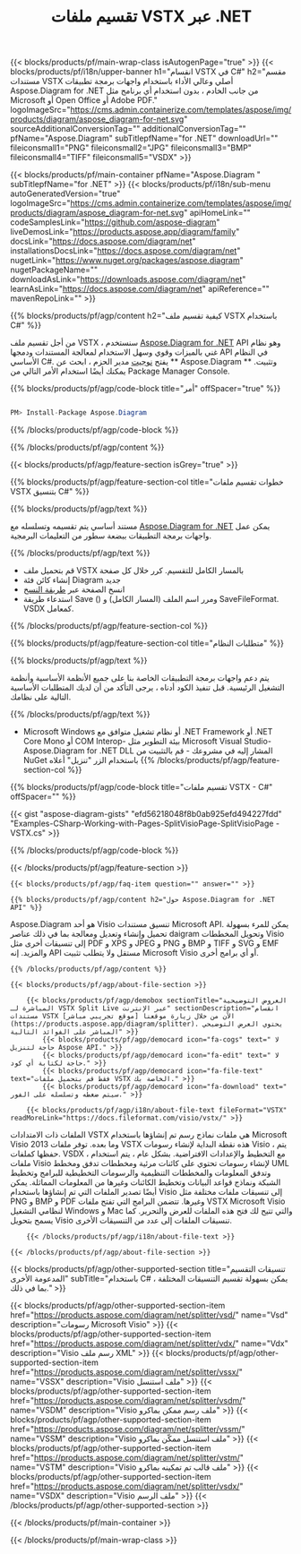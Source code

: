 ﻿---
title: تقسيم ملفات VSTX عبر .NET 
weight: 1300
url: /ar/net/splitter/vstx/ 
description: C# شفرة المصدر لملف Split vstx على .NET Framework ، .NET Core ، Mono الأنظمة الأساسية.
---
{{< blocks/products/pf/main-wrap-class isAutogenPage="true" >}}
{{< blocks/products/pf/i18n/upper-banner h1="انقسام VSTX في C#" h2="مقسم مستندات VSTX أصلي وعالي الأداء باستخدام واجهات برمجة تطبيقات Aspose.Diagram for .NET من جانب الخادم ، بدون استخدام أي برنامج مثل Microsoft أو Open Office أو Adobe PDF." logoImageSrc="https://cms.admin.containerize.com/templates/aspose/img/products/diagram/aspose_diagram-for-net.svg" sourceAdditionalConversionTag="" additionalConversionTag="" pfName="Aspose.Diagram" subTitlepfName="for .NET" downloadUrl="" fileiconsmall1="PNG" fileiconsmall2="JPG" fileiconsmall3="BMP" fileiconsmall4="TIFF" fileiconsmall5="VSDX" >}}

{{< blocks/products/pf/main-container pfName="Aspose.Diagram " subTitlepfName="for .NET" >}}
{{< blocks/products/pf/i18n/sub-menu autoGeneratedVersion="true" logoImageSrc="https://cms.admin.containerize.com/templates/aspose/img/products/diagram/aspose_diagram-for-net.svg" apiHomeLink="" codeSamplesLink="https://github.com/aspose-diagram" liveDemosLink="https://products.aspose.app/diagram/family" docsLink="https://docs.aspose.com/diagram/net" installationsDocsLink="https://docs.aspose.com/diagram/net" nugetLink="https://www.nuget.org/packages/aspose.diagram" nugetPackageName="" downloadAsLink="https://downloads.aspose.com/diagram/net" learnAsLink="https://docs.aspose.com/diagram/net" apiReference="" mavenRepoLink="" >}}

{{% blocks/products/pf/agp/content h2="كيفية تقسيم ملف VSTX باستخدام C#" %}}

 من أجل تقسيم ملف VSTX ، سنستخدم
 [Aspose.Diagram for .NET](https://products.aspose.com/diagram/net) 
 API وهو نظام غني بالميزات وقوي وسهل الاستخدام لمعالجة المستندات ودمجها API في النظام الأساسي C#. يفتح
 [نوجيت](https://www.nuget.org/packages/aspose.diagram) 
 مدير الحزم ، ابحث عن
 ** Aspose.Diagram ** 
 وتثبيت. يمكنك أيضًا استخدام الأمر التالي من Package Manager Console.

{{% blocks/products/pf/agp/code-block title="أمر" offSpacer="true" %}}

```cs

PM> Install-Package Aspose.Diagram


```

{{% /blocks/products/pf/agp/code-block %}}

{{% /blocks/products/pf/agp/content %}}

{{< blocks/products/pf/agp/feature-section isGrey="true" >}}

{{% blocks/products/pf/agp/feature-section-col title="خطوات تقسيم ملفات VSTX بتنسيق C#" %}}

{{% blocks/products/pf/agp/text %}}

 مستند أساسي يتم تقسيمه وتسلسله مع
 [Aspose.Diagram for .NET](https://products.aspose.com/diagram/net) 
 يمكن عمل واجهات برمجة التطبيقات ببضعة سطور من التعليمات البرمجية.

{{% /blocks/products/pf/agp/text %}}

+ قم بتحميل ملف VSTX بالمسار الكامل للتقسيم.
كرر خلال كل صفحة
+ إنشاء كائن فئة Diagram جديد
+ انسخ الصفحة عبر [طريقة النسخ](https://apireference.aspose.com/diagram/net/aspose.diagram/page/methods/copy)
+ استدعاء طريقة Save () ومرر اسم الملف (المسار الكامل) و SaveFileFormat. VSDX كمعامل.

{{% /blocks/products/pf/agp/feature-section-col %}}

{{% blocks/products/pf/agp/feature-section-col title="متطلبات النظام" %}}

{{% blocks/products/pf/agp/text %}}

 يتم دعم واجهات برمجة التطبيقات الخاصة بنا على جميع الأنظمة الأساسية وأنظمة التشغيل الرئيسية. قبل تنفيذ الكود أدناه ، يرجى التأكد من أن لديك المتطلبات الأساسية التالية على نظامك.

{{% /blocks/products/pf/agp/text %}}

- Microsoft Windows أو نظام تشغيل متوافق مع .NET Framework أو .NET Core Mono أو COM Interop- بيئة التطوير مثل Microsoft Visual Studio- Aspose.Diagram for .NET DLL المشار إليه في مشروعك - قم بالتثبيت من NuGet باستخدام الزر "تنزيل" أعلاه
{{% /blocks/products/pf/agp/feature-section-col %}}

{{% blocks/products/pf/agp/code-block title="تقسيم ملفات VSTX - C#" offSpacer="" %}}

{{< gist "aspose-diagram-gists" "efd56218048f8b0ab925efd494227fdd" "Examples-CSharp-Working-with-Pages-SplitVisioPage-SplitVisioPage -VSTX.cs" >}}


{{% /blocks/products/pf/agp/code-block %}}

{{< /blocks/products/pf/agp/feature-section >}}

    {{< blocks/products/pf/agp/faq-item question="" answer="" >}}
 

<!-- aboutfile Starts -->

    {{% blocks/products/pf/agp/content h2="حول Aspose.Diagram for .NET API" %}}

 Aspose.Diagram هو أحد Visio تنسيق مستندات Microsoft API. يمكن للمرء بسهولة تحميل وإنشاء وتعديل ومعالجة بما في ذلك عناصر daigram وتحويل المخططات Visio إلى تنسيقات أخرى مثل PDF و XPS و JPEG و PNG و BMP و TIFF و SVG و EMF والمزيد. إنه API مستقل ولا يتطلب تثبيت Microsoft Visio أو أي برامج أخرى.  



    {{% /blocks/products/pf/agp/content %}}

    {{< blocks/products/pf/agp/about-file-section >}}

        {{< blocks/products/pf/agp/demobox sectionTitle="العروض التوضيحية المباشرة لـ VSTX Split Live عبر الإنترنت" sectionDescription="انقسام مستندات VSTX الآن من خلال زيارة موقعنا [موقع تجريبي مباشر](https://products.aspose.app/diagram/splitter). يحتوي العرض التوضيحي المباشر على الفوائد التالية" >}}
            {{< blocks/products/pf/agp/democard icon="fa-cogs" text=" لا حاجة لتنزيل Aspose API." >}}
            {{< blocks/products/pf/agp/democard icon="fa-edit" text=" لا حاجة لكتابة أي كود." >}}
            {{< blocks/products/pf/agp/democard icon="fa-file-text" text="فقط قم بتحميل ملفات VSTX الخاصة بك." >}}
            {{< blocks/products/pf/agp/democard icon="fa-download" text=" سيتم ضغطه وتسلسله على الفور." >}}

        {{< blocks/products/pf/agp/i18n/about-file-text fileFormat="VSTX" readMoreLink="https://docs.fileformat.com/visio/vstx/" >}}
الملفات ذات الامتدادات VSTX هي ملفات نماذج رسم تم إنشاؤها باستخدام Microsoft Visio 2013 وما بعده. توفر ملفات VSTX هذه نقطة البداية لإنشاء رسومات Visio ، يتم حفظها كملفات. VSDX ، مع التخطيط والإعدادات الافتراضية. بشكل عام ، يتم استخدام ملفات Visio لإنشاء رسومات تحتوي على كائنات مرئية ومخططات تدفق ومخطط UML وتدفق المعلومات والمخططات التنظيمية والرسومات التخطيطية للبرامج وتخطيط الشبكة ونماذج قواعد البيانات وتخطيط الكائنات وغيرها من المعلومات المماثلة. يمكن أيضًا تصدير الملفات التي تم إنشاؤها باستخدام Visio إلى تنسيقات ملفات مختلفة مثل PNG و BMP و PDF وغيرها. تتضمن البرامج التي تفتح ملفات VSTX Microsoft Visio لنظامي التشغيل Windows و Mac والتي تتيح لك فتح هذه الملفات للعرض والتحرير. كما يسمح بتحويل Visio تنسيقات الملفات إلى عدد من التنسيقات الأخرى. 

        {{< /blocks/products/pf/agp/i18n/about-file-text >}}

    {{< /blocks/products/pf/agp/about-file-section >}}

<!-- aboutfile Ends -->

{{< blocks/products/pf/agp/other-supported-section title="تنسيقات التقسيم المدعومة الأخرى" subTitle="باستخدام C# ، يمكن بسهولة تقسيم التنسيقات المختلفة بما في ذلك." >}}

{{< blocks/products/pf/agp/other-supported-section-item href="https://products.aspose.com/diagram/net/splitter/vsd/" name="Vsd" description="رسومات Microsoft Visio" >}}
{{< blocks/products/pf/agp/other-supported-section-item href="https://products.aspose.com/diagram/net/splitter/vdx/" name="Vdx" description="Visio رسم ملف XML" >}}
{{< blocks/products/pf/agp/other-supported-section-item href="https://products.aspose.com/diagram/net/splitter/vssx/" name="VSSX" description="Visio ملف استنسل" >}}
{{< blocks/products/pf/agp/other-supported-section-item href="https://products.aspose.com/diagram/net/splitter/vsdm/" name="VSDM" description="Visio ملف رسم ممكن بماكرو" >}}
{{< blocks/products/pf/agp/other-supported-section-item href="https://products.aspose.com/diagram/net/splitter/vssm/" name="VSSM" description="Visio ملف استنسل ممكّن بماكرو" >}}
{{< blocks/products/pf/agp/other-supported-section-item href="https://products.aspose.com/diagram/net/splitter/vstm/" name="VSTM" description="Visio ملف قالب تم تمكينه بماكرو" >}}
{{< blocks/products/pf/agp/other-supported-section-item href="https://products.aspose.com/diagram/net/splitter/vsdx/" name="VSDX" description="Visio ملف الرسم" >}}
{{< /blocks/products/pf/agp/other-supported-section >}}

{{< /blocks/products/pf/main-container >}}
    
{{< /blocks/products/pf/main-wrap-class >}}